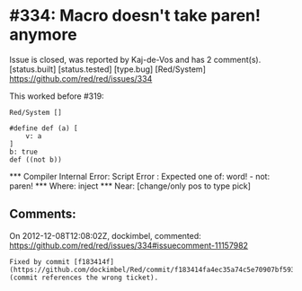 
#334: Macro doesn't take paren! anymore
================================================================================
Issue is closed, was reported by Kaj-de-Vos and has 2 comment(s).
[status.built] [status.tested] [type.bug] [Red/System]
<https://github.com/red/red/issues/334>

This worked before #319:

```
Red/System []

#define def (a) [
    v: a
]
b: true
def ((not b))
```

**\* Compiler Internal Error: Script Error : Expected one of: word! - not: paren!
**\* Where: inject
**\* Near:  [change/only pos to type pick]



Comments:
--------------------------------------------------------------------------------

On 2012-12-08T12:08:02Z, dockimbel, commented:
<https://github.com/red/red/issues/334#issuecomment-11157982>

    Fixed by commit [f183414f](https://github.com/dockimbel/Red/commit/f183414fa4ec35a74c5e70907bf593ca0023130d) (commit references the wrong ticket).

